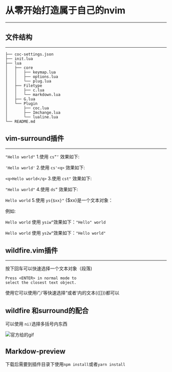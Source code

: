 <!-- @import "[TOC]" {cmd="toc" depthFrom=1 depthTo=6 orderedList=false} -->
# 从零开始打造属于自己的nvim
---
## 文件结构
---
```
├── coc-settings.json
├── init.lua
├── lua
│   ├── core
│   │   ├── keymap.lua
│   │   ├── options.lua
│   │   └── plug.lua
│   ├── Filetype
│   │   ├── c.lua
│   │   └── markdown.lua
│   ├── G.lua
│   └── Plugin
│       ├── coc.lua
│       ├── Imchange.lua
│       └── lualine.lua
└── README.md
```
## vim-surround插件
---
`"Hello world"`
1.使用 `cs”‘` 效果如下:

`'Hello world'`
2.使用 `cs'<q>` 效果如下:

`<q>Hello world</q>`
3.使用 `cst"`  效果如下:

`"Hello world"`
4.使用 `ds”` 效果如下:

`Hello world`
5.使用 `ys{$xx}"` {$xx}是一个文本对象：

例如: 

`Hello world` 使用 `ysiw“`效果如下：`"Hello" world`

`Hello world` 使用 `ys2w“`效果如下：`"Hello world"`

## wildfire.vim插件
---
按下回车可以快速选择一个文本对象（段落)
```
Press <ENTER> in normal mode to 
select the closest text object.
```
使用它可以使用i”,i'等快速选择“或者’内的文本({[]})都可以
## wildfire 和surround的配合

可以使用 `ni)`选择多括号内东西

![官方给的gif](https://raw.githubusercontent.com/gcmt/wildfire.vim/master/_assets/preview.gif)

## Markdow-preview
下载后需要到插件目录下使用`npm install`或者`yarn install`
